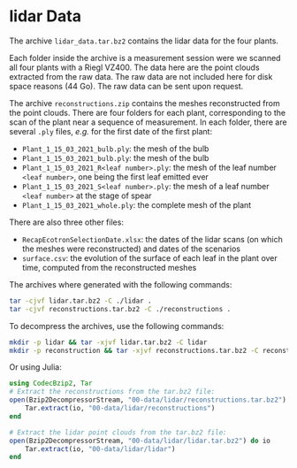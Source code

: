 # lidar Data

The archive `lidar_data.tar.bz2` contains the lidar data for the four plants. 

Each folder inside the archive is a measurement session were we scanned all four plants with a Riegl VZ400. The data here are the point clouds extracted from the raw data. The raw data are not included here for disk space reasons (44 Go). The raw data can be sent upon request.

The archive `reconstructions.zip` contains the meshes reconstructed from the point clouds. There are four folders for each plant, corresponding to the scan of the plant near a sequence of measurement. In each folder, there are several `.ply` files, *e.g.* for the first date of the first plant: 

- `Plant_1_15_03_2021_bulb.ply`: the mesh of the bulb
- `Plant_1_15_03_2021_bulb.ply`: the mesh of the bulb
- `Plant_1_15_03_2021_R<leaf number>.ply`: the mesh of the leaf number `<leaf number>`, one being the first leaf emitted ever
- `Plant_1_15_03_2021_S<leaf number>.ply`: the mesh of a leaf number `<leaf number>` at the stage of spear
- `Plant_1_15_03_2021_whole.ply`: the complete mesh of the plant

There are also three other files:

- `RecapEcotronSelectionDate.xlsx`: the dates of the lidar scans (on which the meshes were reconstructed) and dates of the scenarios
- `surface.csv`: the evolution of the surface of each leaf in the plant over time, computed from the reconstructed meshes

The archives where generated with the following commands:

```bash
tar -cjvf lidar.tar.bz2 -C ./lidar .
tar -cjvf reconstructions.tar.bz2 -C ./reconstructions .
```

To decompress the archives, use the following commands:

```bash
mkdir -p lidar && tar -xjvf lidar.tar.bz2 -C lidar
mkdir -p reconstruction && tar -xjvf reconstructions.tar.bz2 -C reconstruction
```

Or using Julia:
    
```julia
using CodecBzip2, Tar 
# Extract the reconstructions from the tar.bz2 file:
open(Bzip2DecompressorStream, "00-data/lidar/reconstructions.tar.bz2") do io
    Tar.extract(io, "00-data/lidar/reconstructions")
end

# Extract the lidar point clouds from the tar.bz2 file:
open(Bzip2DecompressorStream, "00-data/lidar/lidar.tar.bz2") do io
    Tar.extract(io, "00-data/lidar/lidar")
end
```